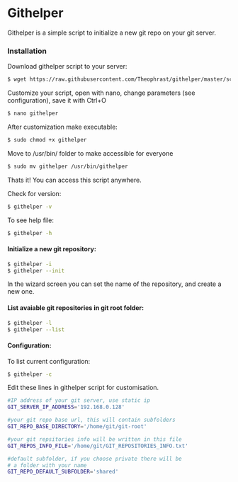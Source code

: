 # Githelper

Githelper is a simple script to initialize a new git repo on your git server.


### Installation

Download githelper script to your server:
```sh
$ wget https://raw.githubusercontent.com/Theophrast/githelper/master/script/githelper
```
Customize your script, open with nano, change parameters (see configuration), save it with Ctrl+O
```sh
$ nano githelper
```
After customization make executable:
```sh
$ sudo chmod +x githelper
```
Move to /usr/bin/ folder to make accessible for everyone
```sh
$ sudo mv githelper /usr/bin/githelper
```
Thats it!
You can access this script anywhere.

Check for version:
```sh
$ githelper -v
```
To see help file:
```sh
$ githelper -h
```


#### Initialize a new git repository:
```sh
$ githelper -i
$ githelper --init
```

In the wizard screen you can set the name of the repository, and create a new one.

#### List avaiable git repositories in git root folder:
```sh
$ githelper -l
$ githelper --list
```


#### Configuration:
To list current configuration:
```sh
$ githelper -c
```

Edit these lines in githelper script for customisation.
```sh
#IP address of your git server, use static ip
GIT_SERVER_IP_ADDRESS='192.168.0.128'

#your git repo base url, this will contain subfolders
GIT_REPO_BASE_DIRECTORY='/home/git/git-root'

#your git repsitories info will be written in this file
GIT_REPOS_INFO_FILE='/home/git/GIT_REPOSITORIES_INFO.txt'

#default subfolder, if you choose private there will be
# a folder with your name
GIT_REPO_DEFAULT_SUBFOLDER='shared'
```